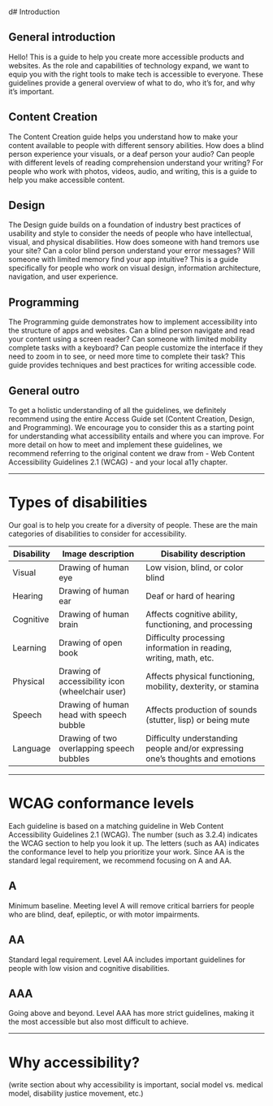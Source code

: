 d# Introduction

## General introduction
Hello! This is a guide to help you create more accessible products and websites. As the role and capabilities of technology expand, we want to equip you with the right tools to make tech is accessible to everyone. These guidelines provide a general overview of what to do, who it’s for, and why it’s important.

## Content Creation
The Content Creation guide helps you understand how to make your content available to people with different sensory abilities. How does a blind person experience your visuals, or a deaf person your audio? Can people with different levels of reading comprehension understand your writing? For people who work with photos, videos, audio, and writing, this is a guide to help you make accessible content.

## Design
The Design guide builds on a foundation of industry best practices of usability and style to consider the needs of people who have intellectual, visual, and physical disabilities. How does someone with hand tremors use your site? Can a color blind person understand your error messages? Will someone with limited memory find your app intuitive? This is a guide specifically for people who work on visual design, information architecture, navigation, and user experience.

## Programming
The Programming guide demonstrates how to implement accessibility into the structure of apps and websites. Can a blind person navigate and read your content using a screen reader? Can someone with limited mobility complete tasks with a keyboard? Can people customize the interface if they need to zoom in to see, or need more time to complete their task? This guide provides techniques and best practices for writing accessible code.

## General outro
To get a holistic understanding of all the guidelines, we definitely recommend using the entire Access Guide set (Content Creation, Design, and Programming). We encourage you to consider this as a starting point for understanding what accessibility entails and where you can improve. For more detail on how to meet and implement these guidelines, we recommend referring to the original content we draw from - Web Content Accessibility Guidelines 2.1 (WCAG) - and your local a11y chapter.

***

# Types of disabilities
Our goal is to help you create for a diversity of people. These are the main categories of disabilities to consider for accessibility.

| Disability | Image description | Disability description |
| --- | --- | --- |
| Visual | Drawing of human eye | Low vision, blind, or color blind |
| Hearing | Drawing of human ear | Deaf or hard of hearing |
| Cognitive | Drawing of human brain | Affects cognitive ability, functioning, and processing |
| Learning | Drawing of open book | Difficulty processing information in reading, writing, math, etc. |
| Physical | Drawing of accessibility icon (wheelchair user) | Affects physical functioning, mobility, dexterity, or stamina |
| Speech | Drawing of human head with speech bubble | Affects production of sounds (stutter, lisp) or being mute |
| Language | Drawing of two overlapping speech bubbles | Difficulty understanding people and/or expressing one’s thoughts and emotions |

***

# WCAG conformance levels
Each guideline is based on a matching guideline in Web Content Accessibility Guidelines 2.1 (WCAG). The number (such as 3.2.4) indicates the WCAG section to help you look it up. The letters (such as AA) indicates the conformance level to help you prioritize your work. Since AA is the standard legal requirement, we recommend focusing on A and AA.

## A
Minimum baseline. Meeting level A will remove critical barriers for people who are blind, deaf, epileptic, or with motor impairments.

## AA
Standard legal requirement. Level AA includes important guidelines for people with low vision and cognitive disabilities.

## AAA
Going above and beyond. Level AAA has more strict guidelines, making it the most accessible but also most difficult to achieve.

***

# Why accessibility?

(write section about why accessibility is important, social model vs. medical model, disability justice movement, etc.)
